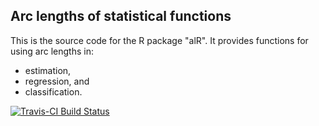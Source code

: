 ## Arc lengths of statistical functions

This is the source code for the R package "alR".  It provides functions for using arc lengths in:
* estimation,
* regression, and
* classification.

[![Travis-CI Build Status](https://travis-ci.org/NA/NA.svg?branch=master)](https://travis-ci.org/NA/NA)